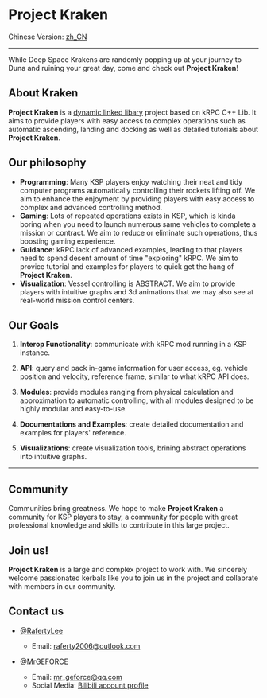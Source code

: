 # Project Kraken

Chinese Version: [zh_CN](https://github.com/RafertyLee/Kraken/blob/main/README/README_zh_CN.md)

---

While Deep Space Krakens are randomly popping up at your journey to Duna and ruining your great day, come and check out **Project Kraken**!

## About Kraken

**Project Kraken** is a <u>dynamic linked libary</u> project based on kRPC C++ Lib. It aims to provide players with easy access to complex operations such as automatic ascending, landing and docking as well as detailed tutorials about **Project Kraken**. 

## Our philosophy

- **Programming**: Many KSP players enjoy watching their neat and tidy computer programs automatically controlling their rockets lifting off. We aim to enhance the enjoyment by providing players with easy access to complex and advanced controlling method.
- **Gaming**: Lots of repeated operations exists in KSP, which is kinda boring when you need to launch numerous same vehicles to complete a mission or contract. We aim to reduce or eliminate such operations, thus boosting gaming experience.
- **Guidance**: kRPC lack of advanced examples, leading to that players need to spend desent amount of time "exploring" kRPC. We aim to provice tutorial and examples for players to quick get the hang of **Project Kraken**.
- **Visualization**: Vessel controlling is ABSTRACT. We aim to provide players with intuitive graphs and 3d animations that we may also see at real-world mission control centers. 

## Our Goals

1. **Interop Functionality**: communicate with kRPC mod running in a KSP instance.

2. **API**: query and pack in-game information for user access, eg. vehicle position and velocity, reference frame, similar to what kRPC API does.

3. **Modules**: provide modules ranging from physical calculation and approximation to automatic controlling, with all modules designed to be highly modular and easy-to-use.

4. **Documentations and Examples**: create detailed documentation and examples for players' reference.

5. **Visualizations**: create visualization tools, brining abstract operations into intuitive graphs.

---

## Community

Communities bring greatness. We hope to make **Project Kraken** a community for KSP players to stay, a community for people with great professional knowledge and skills to contribute in this large project.

## Join us!

**Project Kraken** is a large and complex project to work with. We sincerely welcome passionated kerbals like you to join us in the project and collabrate with members in our community.

## Contact us

- [@RafertyLee](https://github.com/RafertyLee)
  
  - Email: [raferty2006@outlook.com](mailto:raferty2006@outlook.com)

- [@MrGEFORCE](https://github.com/MrGEFORCE)
  
  - Email: [mr_geforce@qq.com](mailto:mr_geforce@qq.com)
  - Social Media: [Bilibili account profile](https://space.bilibili.com/22746431)


